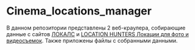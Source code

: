 # Cinema_locations_manager

В данном репозитории представлены 2 веб-краулера, собирающие данные с сайтов [ЛОКАЛС](https://locationhunters.ru/) и [LOCATION HUNTERS 
Локации для фото и видеосъемок](https://thelocals.ru/). Также приложены файлы с собранными данными. 
